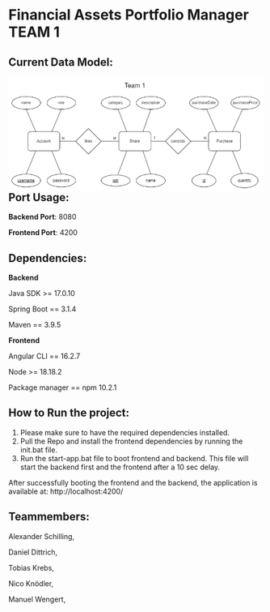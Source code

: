 
     
# Financial Assets Portfolio Manager TEAM 1

## Current Data Model:


<img src="ER Diagramm Sprint4 Team1.drawio.png"
     alt="Markdown Monster icon"
     style="float: left; margin-right: 10px;" />


## Port Usage:

**Backend Port**: 8080 

**Frontend Port**: 4200

## Dependencies: 

**Backend**

Java SDK >= 17.0.10

Spring Boot == 3.1.4

Maven == 3.9.5

**Frontend** 

Angular CLI == 16.2.7

Node >= 18.18.2

Package manager == npm 10.2.1 

## How to Run the project: 

1. Please make sure to have the required dependencies installed.
3. Pull the Repo and install the frontend dependencies by running the init.bat file. 
4. Run the start-app.bat file to boot frontend and backend. This file will start the backend first and the frontend after a 10 sec delay.

After successfully booting the frontend and the backend, the application is available at: 
http://localhost:4200/

## Teammembers:

Alexander Schilling, 

Daniel Dittrich, 

Tobias Krebs, 

Nico Knödler,

Manuel Wengert, 
